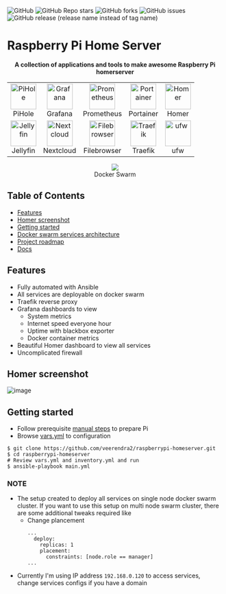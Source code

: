 ![GitHub](https://img.shields.io/github/license/veerendra2/raspberrypi-homeserver)
![GitHub Repo stars](https://img.shields.io/github/stars/veerendra2/raspberrypi-homeserver?style=plastic)
![GitHub forks](https://img.shields.io/github/forks/veerendra2/raspberrypi-homeserver?style=plastic)
![GitHub issues](https://img.shields.io/github/issues/veerendra2/raspberrypi-homeserver?style=plastic)
![GitHub release (release name instead of tag name)](https://img.shields.io/github/v/release/veerendra2/raspberrypi-homeserver?include_prereleases&style=plastic)
# Raspberry Pi Home Server
<p align="center">
<b>A collection of applications and tools to make awesome Raspberry Pi homerserver</b>
</p>

<table align="center">
<tr>
  <td>
    <center>
      <img src="https://user-images.githubusercontent.com/8393701/194064977-eca90693-1ddb-46cf-8a77-91cdf9e4bc69.png" alt="PiHole" width="60"/> <br/>PiHole
    </center>
  </td>
  <td>
    <center>
      <img src="https://user-images.githubusercontent.com/8393701/194064712-9256cf97-b353-46b7-80b6-f0eb40ab7d92.png" alt="Grafana" width="60"/> <br/> Grafana
    </center>
  </td>
  <td>
    <center>
      <img src="https://user-images.githubusercontent.com/8393701/194065021-97ddcecc-bba4-4157-b720-461e7d3735e7.png" alt="Prometheus" width="60"/> <br/> Prometheus
    </center>
  </td>
  <td>
    <center>
      <img src="https://user-images.githubusercontent.com/8393701/194064903-5644c6be-ba19-4192-9a76-35ddc78d8c4b.png" alt="Portainer" width="60"/> <br /> Portainer
    </center>
  </td>
  <td>
    <center>
      <img src="https://user-images.githubusercontent.com/8393701/194067359-05781276-1953-4b6c-a548-c3d292d49389.png" alt="Homer" width="60"/> <br /> Homer
    </center>
  </td>
</tr>
<tr>
  <td>
    <center>
      <img src="https://user-images.githubusercontent.com/8393701/194766544-2b539ee7-cb51-426f-9174-a98c1f94a044.png" alt="Jellyfin" width="60"/> <br /> Jellyfin
    </center>
  </td>
  <td>
    <center>
      <img src="https://user-images.githubusercontent.com/8393701/195693675-b363b46a-146d-49f0-9182-6fc59b3e281d.png" alt="Nextcloud" width="60"/> <br /> Nextcloud
    </center>
  </td>
  <td>
    <center>
      <img src="https://user-images.githubusercontent.com/8393701/194383872-f90aab62-ebac-4973-bbb0-766fafd2a8cd.png" alt="Filebrowser" width="60"/> <br /> Filebrowser
    </center>
  </td>
  <td>
    <center>
      <img src="https://user-images.githubusercontent.com/8393701/221434420-2277ee82-115d-4ec6-bbe7-d0a010687dda.png" alt="Traefik" width="60"/> <br /> Traefik
    </center>
  </td>
  <td>
    <center>
      <img src="https://user-images.githubusercontent.com/8393701/196800928-49cd5781-88b2-40ff-b398-7d335cca24c0.png" alt="ufw" width="60"/> <br /> ufw
    </center>
  </td>
</tr>
</table>


<p align="center">
  <img src="https://user-images.githubusercontent.com/8393701/221664828-4531e8b6-491c-44b3-b270-cda18040abba.png" /><br/>Docker Swarm
</p>


<!-- <table>
<center>
<img src="https://user-images.githubusercontent.com/8393701/221664828-4531e8b6-491c-44b3-b270-cda18040abba.png" alt="Docker Swarm"/> <br/>Docker Swarm
</center>
</tr>
</table> -->

## Table of Contents
* [Features](https://github.com/veerendra2/raspberrypi-homeserver#features)
* [Homer screenshot](https://github.com/veerendra2/raspberrypi-homeserver#homer-screenshot)
* [Getting started](https://github.com/veerendra2/raspberrypi-homeserver#getting-started)
* [Docker swarm services architecture](https://github.com/veerendra2/raspberrypi-homeserver/wiki)
* [Project roadmap](https://github.com/veerendra2/raspberrypi-homeserver/projects)
* [Docs](https://github.com/veerendra2/raspberrypi-homeserver/wiki)

## Features
* Fully automated with Ansible
* All services are deployable on docker swarm
* Traefik reverse proxy
* Grafana dashboards to view
  * System metrics
  * Internet speed everyone hour
  * Uptime with blackbox exporter
  * Docker container metrics
* Beautiful Homer dashboard to view all services
* Uncomplicated firewall

## Homer screenshot
![image](https://user-images.githubusercontent.com/8393701/221434707-6c8e83a5-8116-4f78-9b2f-941bf1c053e2.png)

## Getting started
* Follow prerequisite [manual steps](https://github.com/veerendra2/raspberrypi-homeserver/wiki/Manual-Steps) to prepare Pi
* Browse [vars.yml](./vars.yml) to configuration
```
$ git clone https://github.com/veerendra2/raspberrypi-homeserver.git
$ cd raspberrypi-homeserver
# Review vars.yml and inventory.yml and run
$ ansible-playbook main.yml
```
### NOTE
* The setup created to deploy all services on single node docker swarm cluster. If you want to use this setup on multi node swarm cluster, there are some additional tweaks required like
  * Change plancement
    ```
    ...
      deploy:
        replicas: 1
        placement:
          constraints: [node.role == manager]
    ...
    ```
* Currently I'm using IP address `192.168.0.120` to access services, change services configs if you have a domain
